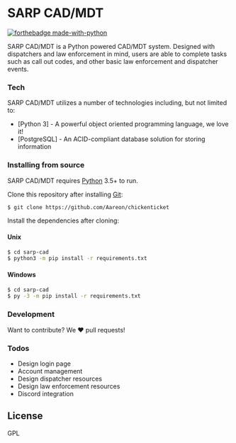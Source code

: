 # SARP CAD/MDT
[![forthebadge made-with-python](http://ForTheBadge.com/images/badges/made-with-python.svg)](https://www.python.org/)

SARP CAD/MDT is a Python powered CAD/MDT system. Designed with dispatchers and law enforcement in mind, users are able to complete tasks such as call out codes, and other basic law enforcement and dispatcher events.

### Tech
SARP CAD/MDT utilizes a number of technologies including, but not limited to:
* [Python 3] - A powerful object oriented programming language, we love it!
* [PostgreSQL] - An ACID-compliant database solution for storing information

### Installing from source
SARP CAD/MDT requires [Python](https://python.org/) 3.5+ to run.

Clone this repository after installing [Git](https://git-scm.com):
```sh
$ git clone https://github.com/Aareon/chickenticket
```

Install the dependencies after cloning:
#### Unix
```sh
$ cd sarp-cad
$ python3 -m pip install -r requirements.txt
```
#### Windows
```sh
$ cd sarp-cad
$ py -3 -m pip install -r requirements.txt
```

### Development
Want to contribute? We ❤️ pull requests!

### Todos
 - Design login page
 - Account management
 - Design dispatcher resources
 - Design law enforcement resources
 - Discord integration

License
----
GPL

